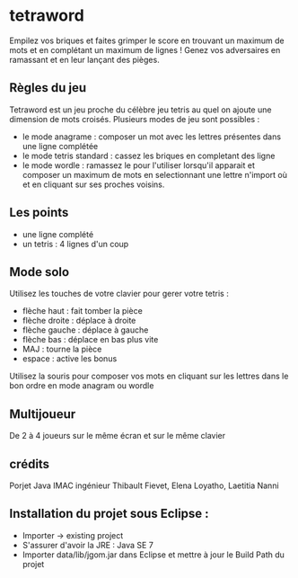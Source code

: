 tetraword
=========

Empilez vos briques et faites grimper le score en trouvant un maximum de mots et en complétant un maximum de lignes ! 
Genez vos adversaires en ramassant et en leur lançant des pièges.

## Règles du jeu


Tetraword est un jeu proche du célèbre jeu tetris au quel on ajoute une dimension de mots croisés.
Plusieurs modes de jeu sont possibles :
- le mode anagrame : composer un mot avec les lettres présentes dans une ligne complétée
- le mode tetris standard : cassez les briques en completant des ligne
- le mode wordle : ramassez le pour l'utiliser lorsqu'il apparait et composer un maximum de mots en selectionnant une lettre n'import où et en cliquant sur ses proches voisins.

## Les points 

* une ligne complété
* un tetris : 4 lignes d'un coup

## Mode solo

Utilisez les touches de votre clavier pour gerer votre tetris :

 - flèche haut : fait tomber la pièce
 - flèche droite : déplace à droite
 - flèche gauche : déplace à gauche
 - flèche bas : déplace en bas plus vite
 - MAJ : tourne la pièce
 - espace : active les bonus

Utilisez la souris pour composer vos mots en cliquant sur les lettres dans le bon ordre en mode anagram ou wordle

## Multijoueur

De 2 à 4 joueurs sur le même écran et sur le même clavier



## crédits
Porjet Java IMAC ingénieur
Thibault Fievet, Elena Loyatho, Laetitia Nanni

## Installation du projet sous Eclipse :
* Importer -> existing project
* S'assurer d'avoir la JRE : Java SE 7 
* Importer data/lib/jgom.jar dans Eclipse et mettre à jour le Build Path du projet
